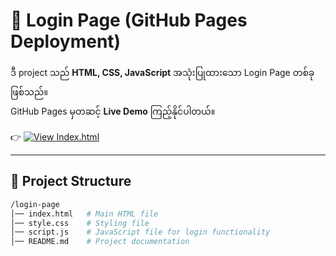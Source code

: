  # 🔐 Login Page (GitHub Pages Deployment)

ဒီ project သည် **HTML, CSS, JavaScript** အသုံးပြုထားသော Login Page တစ်ခုဖြစ်သည်။  
GitHub Pages မှတဆင့် **Live Demo** ကြည့်နိုင်ပါတယ်။  

👉 [![View Index.html](https://img.shields.io/badge/View-Index.html-blue)](https://my-c-om.github.io/amkwebpage.io/main.html)

---

## 📂 Project Structure

```sh
/login-page
│── index.html   # Main HTML file
│── style.css    # Styling file
│── script.js    # JavaScript file for login functionality
│── README.md    # Project documentation
